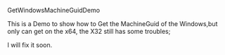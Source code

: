 GetWindowsMachineGuidDemo


This is a Demo to show how to Get the MachineGuid of the Windows,but only can get on the x64, the X32 still has some troubles;

I will fix it soon.